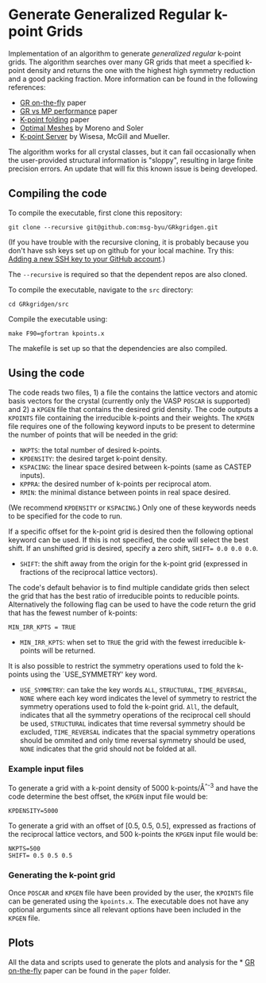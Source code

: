 # Generate Generalized Regular k-point Grids

Implementation of an algorithm to generate _generalized regular_ k-point grids. The algorithm searches over many GR grids that meet a specified k-point density and returns the one with the highest high symmetry reduction and a good packing fraction.
More information can be found in the following references:

* [GR on-the-fly](https://arxiv.org/abs/1902.03257) paper
* [GR vs MP performance](https://www.sciencedirect.com/science/article/pii/S0927025618304105?via%3Dihub) paper
* [K-point folding](https://arxiv.org/abs/1809.10261) paper
* [Optimal Meshes](https://journals.aps.org/prb/abstract/10.1103/PhysRevB.45.13891) by Moreno and Soler
* [K-point Server](https://journals.aps.org/prb/abstract/10.1103/PhysRevB.93.155109) by Wisesa, McGill and Mueller.

The algorithm works for all crystal classes, but it can fail occasionally when the user-provided structural information is "sloppy", resulting in large finite precision errors. An update that will fix this known issue is being developed.

## Compiling the code

To compile the executable, first clone this repository:

```
git clone --recursive git@github.com:msg-byu/GRkgridgen.git
```

(If you have trouble with the recursive cloning, it is probably because you don't have ssh keys set up on github for your local machine. Try this: [Adding a new SSH key to your GitHub account](https://help.github.com/en/articles/adding-a-new-ssh-key-to-your-github-account).)

The `--recursive` is required so that the dependent repos are also cloned.

To compile the executable, navigate to the `src` directory:

```
cd GRkgridgen/src
```

Compile the executable using:

```
make F90=gfortran kpoints.x
```

The makefile is set up so that the dependencies are also compiled.

## Using the code

The code reads two files, 1) a file the contains the lattice vectors
and atomic basis vectors for the crystal (currently only the VASP
`POSCAR` is supported) and 2) a `KPGEN` file that contains the
desired grid density. The code
outputs a `KPOINTS` file containing the irreducible k-points and their
weights. The `KPGEN` file requires one of the following keyword inputs
to be present to determine the number of points that will be needed in
the grid:

- `NKPTS`: the total number of desired k-points.
- `KPDENSITY`: the desired target k-point density.
- `KSPACING`: the linear space desired between k-points (same as CASTEP inputs).
- `KPPRA`: the desired number of k-points per reciprocal atom.
- `RMIN`: the minimal distance between points in real space desired.

(We recommend `KPDENSITY` or `KSPACING`.)
Only one of these keywords needs to be specified for the code to run.

If a specific offset for the k-point grid is desired then the
following optional keyword can be used. If this is not specified, the code will select the best shift. If an unshifted grid is desired, specify a zero shift, `SHIFT= 0.0 0.0 0.0`.

- `SHIFT`: the shift away from the origin for the k-point grid
  (expressed in fractions of the reciprocal lattice vectors).

The code's default behavior is to find multiple candidate grids then select the grid that has the best ratio of irreducible points to reducible points. Alternatively the following flag can be used to have the code return the grid that has the fewest number of k-points:

```
MIN_IRR_KPTS = TRUE
```

- `MIN_IRR_KPTS`: when set to `TRUE` the grid with the fewest irreducible k-points will be returned.

It is also possible to restrict the symmetry operations used to fold the k-points using the `USE_SYMMETRY' key word.

- `USE_SYMMETRY`: can take the key words `ALL`, `STRUCTURAL`, `TIME_REVERSAL`, `NONE` where each key word indicates the level of symmetry to restrict the symmetry operations used to fold the k-point grid. `All`, the default, indicates that all the symmetry operations of the reciprocal cell should be used, `STRUCTURAL` indicates that time reversal symmetry should be excluded, `TIME_REVERSAL` indicates that the spacial symmetry operations should be ommited and only time reversal symmetry should be used, `NONE` indicates that the grid should not be folded at all.

### Example input files

To generate a grid with a k-point density of 5000 k-points/Å<sup>^-3</sup> and have the code determine the best offset,
the `KPGEN` input file would be:

```
KPDENSITY=5000
```

To generate a grid with an offset of [0.5, 0.5, 0.5], expressed as
fractions of the reciprocal lattice vectors, and 500 k-points the
`KPGEN` input file would be:

```
NKPTS=500
SHIFT= 0.5 0.5 0.5
```

### Generating the k-point grid

Once `POSCAR` and `KPGEN` file have been provided by the user, the
`KPOINTS` file can be generated using the `kpoints.x`. The executable
does not have any optional arguments since all relevant options have
been included in the `KPGEN` file.


## Plots

All the data and scripts used to generate the plots and analysis for
the * [GR on-the-fly](https://arxiv.org/abs/1902.03257) paper can be
found in the `paper` folder.
